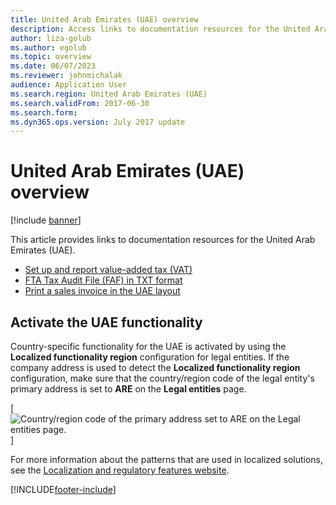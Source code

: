 ```yaml
---
title: United Arab Emirates (UAE) overview
description: Access links to documentation resources for the United Arab Emirates (UAE), including an outline on activating the UAE functionality.
author: liza-golub
ms.author: egolub
ms.topic: overview
ms.date: 06/07/2023
ms.reviewer: johnmichalak
audience: Application User
ms.search.region: United Arab Emirates (UAE)
ms.search.validFrom: 2017-06-30
ms.search.form: 
ms.dyn365.ops.version: July 2017 update
---
```


# United Arab Emirates (UAE) overview

[!include [banner](../../includes/banner.md)]

This article provides links to documentation resources for the United Arab Emirates (UAE).

- [Set up and report value-added tax (VAT)](uae-vat-setup-reporting.md)
- [FTA Tax Audit File (FAF) in TXT format](uae-faf.md)
- [Print a sales invoice in the UAE layout](uae-sales-invoice-layout.md)

## Activate the UAE functionality

Country-specific functionality for the UAE is activated by using the **Localized functionality region** configuration for legal entities. If the company address is used to detect the **Localized functionality region** configuration, make sure that the country/region code of the legal entity's primary address is set to **ARE** on the **Legal entities** page.

[![Country/region code of the primary address set to ARE on the Legal entities page.](../media/uae_vat_01.jpg)]

For more information about the patterns that are used in localized solutions, see the [Localization and regulatory features website](../../../fin-ops-core/fin-ops/lcs/country-region.md).

[!INCLUDE[footer-include](../../../includes/footer-banner.md)]
